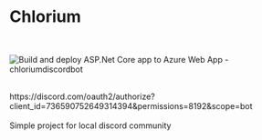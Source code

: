 # Chlorium
<br/>


![Build and deploy ASP.Net Core app to Azure Web App - chloriumdiscordbot](https://github.com/MrXLR8/Chlorium/workflows/Build%20and%20deploy%20ASP.Net%20Core%20app%20to%20Azure%20Web%20App%20-%20chloriumdiscordbot/badge.svg)

<br/>
https://discord.com/oauth2/authorize?client_id=736590752649314394&permissions=8192&scope=bot<br/><br/>
Simple project for local discord community <br/>
